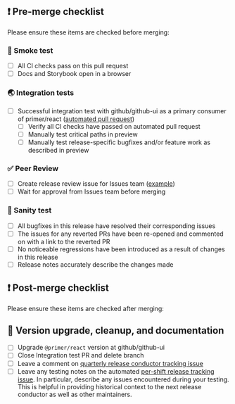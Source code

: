## ❗ Pre-merge checklist

Please ensure these items are checked before merging:

### 🔎 Smoke test

- [ ] All CI checks pass on this pull request
- [ ] Docs and Storybook open in a browser

### 🌏 Integration tests

- [ ] Successful integration test with github/github-ui as a primary consumer of primer/react ([automated pull request](https://github.com/github/github-ui/pulls?q=is%3Apr+is%3Aopen+author%3Aapp%2Ftest-primer-actions+Integration+tests+for+primer%2Freact+release+primer-react-hourly+github+action+))
  - [ ] Verify all CI checks have passed on automated pull request
  - [ ] Manually test critical paths in preview
  - [ ] Manually test release-specific bugfixes and/or feature work as described in preview
     
### ✅ Peer Review

- [ ] Create release review issue for Issues team ([example](https://github.com/github/issues/issues/17817))
- [ ] Wait for approval from Issues team before merging

### 🤔 Sanity test

- [ ] All bugfixes in this release have resolved their corresponding issues
- [ ] The issues for any reverted PRs have been re-opened and commented on with a link to the reverted PR
- [ ] No noticeable regressions have been introduced as a result of changes in this release
- [ ] Release notes accurately describe the changes made

## ❗ Post-merge checklist

Please ensure these items are checked after merging:

## 🚢 Version upgrade, cleanup, and documentation

- [ ] Upgrade `@primer/react` version at github/github-ui
- [ ] Close Integration test PR and delete branch
- [ ] Leave a comment on [quarterly release conductor tracking issue](https://github.com/github/primer/issues/5977)
- [ ] Leave any testing notes on the automated [per-shift release tracking issue](https://github.com/primer/react/issues?q=is%3Aissue+is%3Aopen+%22Release+Tracking%22). In particular, describe any issues encountered during your testing. This is helpful in providing historical context to the next release conductor as well as other maintainers.

